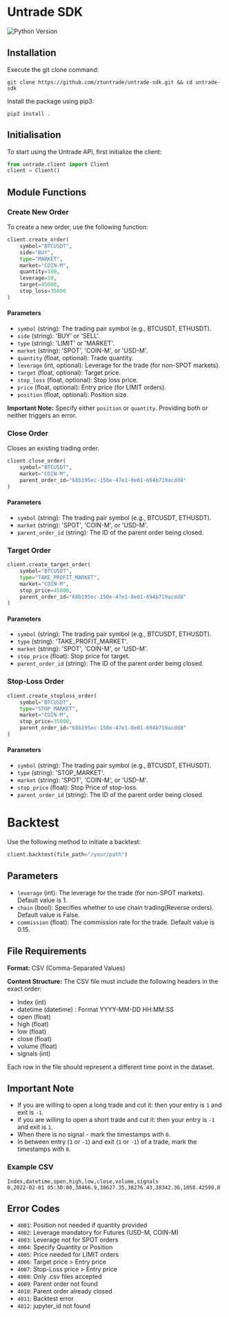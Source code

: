 # Untrade SDK
![Python Version](https://img.shields.io/badge/python-3.8%2B-blue)

## Installation
Execute the git clone command:
```
git clone https://github.com/ztuntrade/untrade-sdk.git && cd untrade-sdk
```

Install the package using pip3:
```
pip3 install .
```


## Initialisation 
To start using the Untrade API, first initialize the client:

```python
from untrade.client import Client
client = Client()
```

## Module Functions

### Create New Order

To create a new order, use the following function:

```python
client.create_order(
    symbol="BTCUSDT",
    side="BUY",
    type="MARKET",
    market="COIN-M",
    quantity=100,
    leverage=10,
    target=45000,
    stop_loss=35000
)
```

#### Parameters

- `symbol` (string): The trading pair symbol (e.g., BTCUSDT, ETHUSDT).
- `side` (string): 'BUY' or 'SELL'.
- `type` (string): 'LIMIT' or 'MARKET'.
- `market` (string): 'SPOT', 'COIN-M', or 'USD-M'.
- `quantity` (float, optional): Trade quantity.
- `leverage` (int, optional): Leverage for the trade (for non-SPOT markets).
- `target` (float, optional): Target price.
- `stop_loss` (float, optional): Stop loss price.
- `price` (float, optional): Entry price (for LIMIT orders).
- `position` (float, optional): Position size.

**Important Note:** Specify either `position` or `quantity`. Providing both or neither triggers an error.

### Close Order

Closes an existing trading order.

```python
client.close_order(
    symbol="BTCUSDT",
    market="COIN-M",
    parent_order_id="68b195ec-150e-47e1-8e01-694b719acdd8"
)
```
#### Parameters
- `symbol` (string): The trading pair symbol (e.g., BTCUSDT, ETHUSDT).
- `market` (string): 'SPOT', 'COIN-M', or 'USD-M'.
- `parent_order_id` (string): The ID of the parent order being closed.

### Target Order

```python
client.create_target_order(
    symbol="BTCUSDT",
    type="TAKE_PROFIT_MARKET",
    market="COIN-M",
    stop_price=45000,
    parent_order_id="68b195ec-150e-47e1-8e01-694b719acdd8"
)
```
#### Parameters
- `symbol` (string): The trading pair symbol (e.g., BTCUSDT, ETHUSDT).
- `type` (string): 'TAKE_PROFIT_MARKET'.
- `market` (string): 'SPOT', 'COIN-M', or 'USD-M'.
- `stop_price` (float): Stop price for target.
- `parent_order_id` (string): The ID of the parent order being closed.


### Stop-Loss Order

```python
client.create_stoploss_order(
    symbol="BTCUSDT",
    type="STOP_MARKET",
    market="COIN-M",
    stop_price=35000,
    parent_order_id="68b195ec-150e-47e1-8e01-694b719acdd8"
)
```

#### Parameters
- `symbol` (string): The trading pair symbol (e.g., BTCUSDT, ETHUSDT).
- `type` (string): 'STOP_MARKET'.
- `market` (string): 'SPOT', 'COIN-M', or 'USD-M'.
- `stop_price` (float): Stop Price of stop-loss.
- `parent_order_id` (string): The ID of the parent order being closed.


# Backtest

Use the following method to initiate a backtest:

```python
client.backtest(file_path="/your/path")
```

## Parameters

- `leverage` (int): The leverage for the trade (for non-SPOT markets). Default value is 1.
- `chain` (bool): Specifies whether to use chain trading(Reverse orders). Default value is False.
- `commission` (float): The commission rate for the trade. Default value is 0.15.

## File Requirements

**Format:** CSV (Comma-Separated Values)

**Content Structure:** The CSV file must include the following headers in the exact order:

- Index (int)
- datetime (datetime) : Format YYYY-MM-DD HH:MM:SS
- open (float)
- high (float)
- low (float)
- close (float)
- volume (float)
- signals (int)

Each row in the file should represent a different time point in the dataset.

## Important Note

- If you are willing to open a long trade and cut it: then your entry is `1` and exit is `-1`.
- If you are willing to open a short trade and cut it: then your entry is `-1` and exit is `1`.
- When there is no signal - mark the timestamps with `0`. 
- In between entry (`1` or `-1`) and exit (`1` or `-1`) of a trade, mark the timestamps with `0`. 


### Example CSV

```
Index,datetime,open,high,low,close,volume,signals
0,2022-02-01 05:30:00,38466.9,38627.35,38276.43,38342.36,1058.42599,0
```

## Error Codes

- `4001`: Position not needed if quantity provided
- `4002`: Leverage mandatory for Futures (USD-M, COIN-M)
- `4003`: Leverage not for SPOT orders
- `4004`: Specify Quantity or Position
- `4005`: Price needed for LIMIT orders
- `4006`: Target price > Entry price
- `4007`: Stop-Loss price > Entry price
- `4008`: Only .csv files accepted
- `4009`: Parent order not found
- `4010`: Parent order already closed
- `4011`: Backtest error
- `4012`: jupyter_id not found


